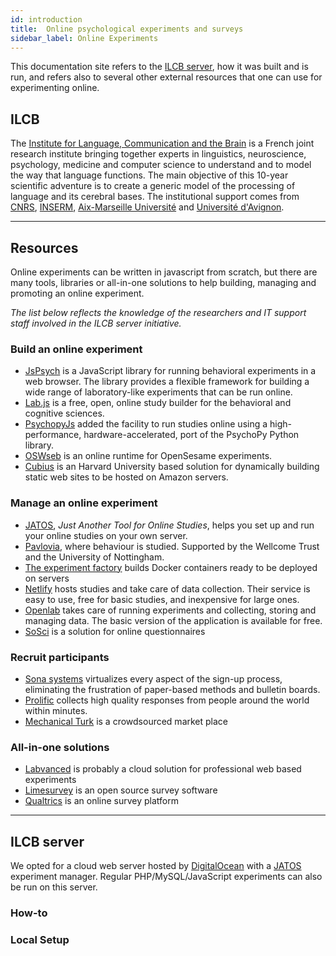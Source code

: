 ```yaml
---
id: introduction
title:  Online psychological experiments and surveys
sidebar_label: Online Experiments
---
```


This documentation site refers to the [ILCB server](https://ilc-online-test.net), how it was built and is run, and refers also to several other external resources that one can use for experimenting online.

## ILCB

The [Institute for Language, Communication and the Brain](https://www.ilcb.fr) is a French joint research institute bringing together experts in linguistics, neuroscience, psychology, medicine and computer science to understand and to model the way that language functions. The main objective of this 10-year scientific adventure is to create a generic model of the processing of language and its cerebral bases. The institutional support comes from [CNRS](http://www.cnrs.fr), [INSERM](https://www.inserm.fr), [Aix-Marseille Université](https://www.univ-amu.fr) and [Université d'Avignon](http://univ-avignon.fr).


---

## Resources

Online experiments can be written in javascript from scratch, but there are many tools, libraries or all-in-one solutions to help building, managing and promoting an online experiment.

_The list below reflects the knowledge of the researchers and IT support staff involved in the ILCB server initiative._


### Build an online experiment

- [JsPsych](https://www.jspsych.org) is a JavaScript library for running behavioral experiments in a web browser. The library provides a flexible framework for building a wide range of laboratory-like experiments that can be run online.
- [Lab.js](https://lab.js.org) is a free, open, online study builder for the behavioral and cognitive sciences.
- [PsychopyJs](https://www.psychopy.org) added the facility to run studies online using a high-performance, hardware-accelerated, port of the PsychoPy Python library.
- [OSWseb](https://github.com/shyras/osweb/) is an online runtime for OpenSesame experiments.
- [Cubius](https://github.com/lina128/cubius) is an Harvard University based solution for dynamically building static web sites to be hosted on Amazon servers.



### Manage an online experiment

- [JATOS](http://www.jatos.org), _Just Another Tool for Online Studies_, helps you set up and run your online studies on your own server.
- [Pavlovia](https://pavlovia.org), where behaviour is studied. Supported by the Wellcome Trust and the University of Nottingham.
- [The experiment factory](https://expfactory.github.io) builds Docker containers ready to be deployed on servers
- [Netlify](https://www.netlify.com) hosts studies and take care of data collection. Their service is easy to use, free for basic studies, and inexpensive for large ones.
- [Openlab](https://www.open-lab.online) takes care of running experiments and collecting, storing and managing data. The basic version of the application is available for free.
- [SoSci](https://www.soscisurvey.de) is a solution for online questionnaires


### Recruit participants

- [Sona systems](http://www.sona-systems.com/participant-recruitment.aspx) virtualizes every aspect of the sign-up process, eliminating the frustration of paper-based methods and bulletin boards.
- [Prolific](https://www.prolific.co) collects high quality responses from people around the world within minutes.
- [Mechanical Turk](https://www.mturk.com) is a crowdsourced market place


### All-in-one solutions

- [Labvanced](https://www.labvanced.com) is probably a cloud solution for professional web based experiments
- [Limesurvey](https://www.limesurvey.org) is an open source survey software
- [Qualtrics](https://www.qualtrics.com) is an online survey platform



---



## ILCB server

We opted for a cloud web server hosted by [DigitalOcean](https://www.digitalocean.com) with a [JATOS](http://www.jatos.org) experiment manager. Regular PHP/MySQL/JavaScript experiments can also be run on this server.


### How-to

### Local Setup
